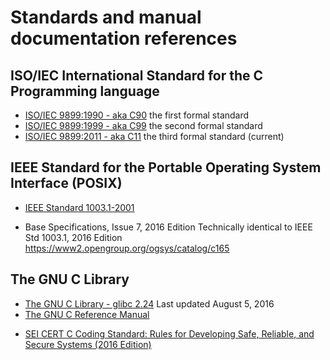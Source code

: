 # Standards and manual documentation references

## ISO/IEC International Standard for the C Programming language

- [ISO/IEC 9899:1990 - aka C90](http://www.) the first formal standard
- [ISO/IEC 9899:1999 - aka C99](http://www.) the second formal standard
- [ISO/IEC 9899:2011 - aka C11](http://www.) the third formal standard (current)


## IEEE Standard for the Portable Operating System Interface (POSIX)
- [IEEE Standard 1003.1-2001](http://www.)

* Base Specifications, Issue 7, 2016 Edition
  Technically identical to IEEE Std 1003.1, 2016 Edition
  https://www2.opengroup.org/ogsys/catalog/c165

## The GNU C Library

- [The GNU C Library - glibc 2.24](https://www.gnu.org/software/libc/manual/) Last updated August 5, 2016
- [The GNU C Reference Manual](http://www.)


* [SEI CERT C Coding Standard: Rules for Developing Safe, Reliable, and Secure Systems (2016 Edition)](https://www.cert.org/secure-coding/products-services/secure-coding-download.cfm)

